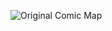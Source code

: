![Original Comic Map](https://user-images.githubusercontent.com/89549006/146461283-522308d0-a0b8-4a7e-8b14-1ff94814f2ad.jpg)
